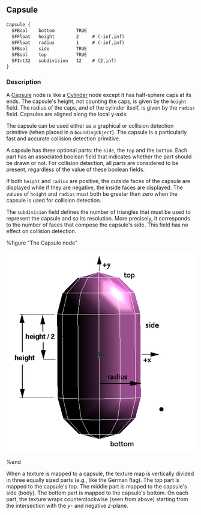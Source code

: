 ## Capsule

```
Capsule {
  SFBool    bottom        TRUE
  SFFloat   height        2     # (-inf,inf)
  SFFloat   radius        1     # (-inf,inf)
  SFBool    side          TRUE
  SFBool    top           TRUE
  SFInt32   subdivision   12    # (2,inf)
}
```

### Description

A [Capsule](#capsule) node is like a [Cylinder](cylinder.md#cylinder) node
except it has half-sphere caps at its ends. The capsule's height, not counting
the caps, is given by the `height` field. The radius of the caps, and of the
cylinder itself, is given by the `radius` field. Capsules are aligned along the
local y-axis.

The capsule can be used either as a graphical or collision detection primitive
(when placed in a `boundingObject`). The capsule is a particularly fast and
accurate collision detection primitive.

A capsule has three optional parts: the `side`, the `top` and the `bottom`. Each
part has an associated boolean field that indicates whether the part should be
drawn or not. For collision detection, all parts are considered to be present,
regardless of the value of these boolean fields.

If both `height` and `radius` are positive, the outside faces of the capsule are
displayed while if they are negative, the inside faces are displayed. The values
of `height` and `radius` must both be greater than zero when the capsule is used
for collision detection.

The `subdivision` field defines the number of triangles that must be used to
represent the capsule and so its resolution. More precisely, it corresponds to
the number of faces that compose the capsule's side. This field has no effect on
collision detection.

%figure "The Capsule node"

![The Capsule node](png/capsule.png)

%end

When a texture is mapped to a capsule, the texture map is vertically divided in
three equally sized parts (e.g., like the German flag). The top part is mapped
to the capsule's top. The middle part is mapped to the capsule's side (body).
The bottom part is mapped to the capsule's bottom. On each part, the texture
wraps counterclockwise (seen from above) starting from the intersection with the
*y*- and negative *z*-plane.

